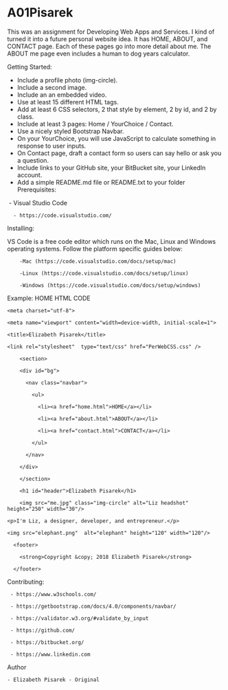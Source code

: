 # A01Pisarek

This was an assignment for Developing Web Apps and Services. I kind of turned it into a future personal website idea. It has HOME, ABOUT, and CONTACT page. Each of these pages go into more detail about me. The ABOUT me page even includes a human to dog years calculator.

Getting Started:

  - Include a profile photo (img-circle).
  - Include a second image.
  - Include an an embedded video.
  - Use at least 15 different HTML tags.
  - Add at least 6 CSS selectors, 2 that style by element, 2 by id, and 2 by class.
  - Include at least 3 pages: Home / YourChoice / Contact.
  - Use a nicely styled Bootstrap Navbar.
  - On your YourChoice, you will use JavaScript to calculate something in response to user inputs. 
  - On Contact page, draft a contact form so users can say hello or ask you a question.
  - Include links to your GitHub site, your BitBucket site, your LinkedIn account.
  - Add a simple README.md file or README.txt to your folder
  
Prerequisites:

  - Visual Studio Code
  
      - https://code.visualstudio.com/

Installing:

  VS Code is a free code editor which runs on the Mac, Linux and Windows operating systems.
      Follow the platform specific guides below:
      
        -Mac (https://code.visualstudio.com/docs/setup/mac)
        
        -Linux (https://code.visualstudio.com/docs/setup/linux)
        
        -Windows (https://code.visualstudio.com/docs/setup/windows)
        
Example: HOME HTML CODE

<!DOCTYPE html>

<html>
 
  <head>
 
    <meta charset="utf-8">
    
    <meta name="viewport" content="width=device-width, initial-scale=1">
    
    <title>Elizabeth Pisarek</title>
    
    <link rel="stylesheet"  type="text/css" href="PerWebCSS.css" />
    
  </head>
  <body>
 
        <section>
        
        <div id="bg">
        
          <nav class="navbar">
         
            <ul>
            
              <li><a href="home.html">HOME</a></li>
              
              <li><a href="about.html">ABOUT</a></li>
              
              <li><a href="contact.html">CONTACT</a></li>
              
            </ul>
            
          </nav>
          
        </div>
        
        </section>
        
        <h1 id="header">Elizabeth Pisarek</h1>
        
        <img src="me.jpg" class="img-circle" alt="Liz headshot" height="250" width="30"/>
        
    <p>I'm Liz, a designer, developer, and entrepreneur.</p>
    
    <img src="elephant.png"  alt="elephant" height="120" width="120"/>
    
      <footer>
      
        <strong>Copyright &copy; 2018 Elizabeth Pisarek</strong>
        
      </footer>
      
  </body>
  
  </html>
  
  Contributing:
  
     - https://www.w3schools.com/
     
     - https://getbootstrap.com/docs/4.0/components/navbar/
     
     - https://validator.w3.org/#validate_by_input 
     
     - https://github.com/
     
     - https://bitbucket.org/
     
     - https://www.linkedin.com
     
  Author
  
    - Elizabeth Pisarek - Original
